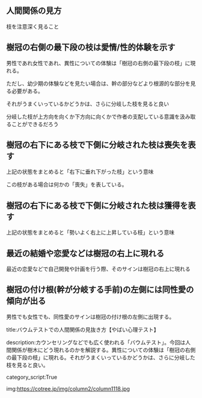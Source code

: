 


## 人間関係の見方


枝を注意深く見ること





## 樹冠の右側の最下段の枝は愛情/性的体験を示す

男性であれ女性であれ、異性についての体験は「樹冠の右側の最下段の枝」に現れる。

ただし、幼少期の体験などを見たい場合は、幹の部分などより根源的な部分を見る必要がある。

それがうまくいっているかどうかは、さらに分岐した枝を見ると良い

分岐した枝が上方向を向くか下方向に向くかで作者の支配している意識を汲み取ることができるだろう


## 樹冠の右下にある枝で下側に分岐された枝は喪失を表す

上記の状態をまとめると「右下に垂れ下がった枝」という意味

この枝がある場合は何かの「喪失」を表している。


## 樹冠の右下にある枝で下側に分岐された枝は獲得を表す

上記の状態をまとめると「勢いよく右上に上昇している枝」という意味







## 最近の結婚や恋愛などは樹冠の右上に現れる

最近の恋愛などで自己開発や計画を行う際、そのサインは樹冠の右上に現れる




## 樹冠の付け根(幹が分岐する手前)の左側には同性愛の傾向が出る

男性でも女性でも、同性愛のサインは樹冠の付け根の左側に出現する。





title:バウムテストでの人間関係の見抜き方【やばい心理テスト】

description:カウンセリングなどでも広く使われる「バウムテスト」。今回は人間関係が樹木にどう現れるのかを解説する。異性についての体験は「樹冠の右側の最下段の枝」に現れる。それがうまくいっているかどうかは、さらに分岐した枝を見ると良い。

category_script:True

img:https://cotree.jp/img/column2/column1118.jpg

